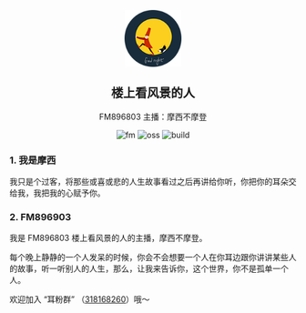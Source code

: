 <p align="center">
 <img width="100px" src="favicon.png" align="center" alt="Github Avatar" />
 <h2 align="center">楼上看风景的人</h2>
 <p align="center">FM896803 主播：摩西不摩登</p>
</p>
<p align="center">
  <img alt="fm" src="https://img.shields.io/badge/FM896903-楼上看风景的人-F05554.svg?style=flat">
  <img alt="oss" src="https://img.shields.io/badge/github-page-75339B.svg?style=flat">
  <img alt="build" src="https://img.shields.io/badge/build-passing-4BC51D.svg?style=flat">
</p>

### 1. 我是摩西

我只是个过客，将那些或喜或悲的人生故事看过之后再讲给你听，你把你的耳朵交给我，我把我的心赋予你。

### 2. FM896903

我是 FM896803 楼上看风景的人的主播，摩西不摩登。

每个晚上静静的一个人发呆的时候，你会不会想要一个人在你耳边跟你讲讲某些人的故事，听一听别人的人生，那么，让我来告诉你，这个世界，你不是孤单一个人。

欢迎加入 “耳粉群” （[318168260](http://shang.qq.com/wpa/qunwpa?idkey=9c92ebacfa2bc41f3db76d54a1c5fda087a025918c5a6231aa01c715253ad547)）哦～